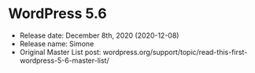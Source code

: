 # WordPress 5.6

- Release date: December 8th, 2020 (2020-12-08)
- Release name: Simone
- Original Master List post: wordpress.org/support/topic/read-this-first-wordpress-5-6-master-list/
